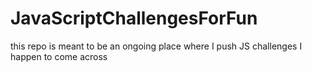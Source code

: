 # JavaScriptChallengesForFun
this repo is meant to be an ongoing place where I push JS challenges I happen to come across 
